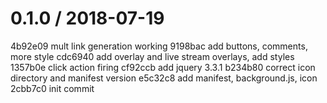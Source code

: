 
0.1.0 / 2018-07-19
==================
4b92e09 mult link generation working
9198bac add buttons, comments, more style
cdc6940 add overlay and live stream overlays, add styles
1357b0e click action firing
cf92ccb add jquery 3.3.1
b234b80 correct icon directory and manifest version
e5c32c8 add manifest, background.js, icon
2cbb7c0 init commit

